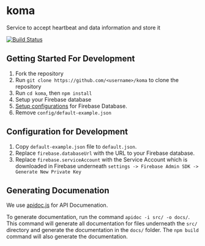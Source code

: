 # koma
Service to accept heartbeat and data information and store it

[![Build Status](https://travis-ci.org/hammer-io/koma.svg?branch=master)](https://travis-ci.org/hammer-io/koma)

## Getting Started For Development
1. Fork the repository
2. Run `git clone https://github.com/<username>/koma` to clone the repository
3. Run `cd koma`, then `npm install`
4. Setup your Firebase database
5. [Setup configurations](#Configuration-for-Development) for Firebase Database.
6. Remove `config/default-example.json`

## Configuration for Development
1. Copy `default-example.json` file to `default.json`. 
2. Replace `firebase.databaseUrl` with the URL to your Firebase database. 
3. Replace `firebase.serviceAccount` with the Service Account which is downloaded in Firebase 
underneath `settings -> Firebase Admin SDK -> Generate New Private Key`


## Generating Documenation
We use [apidoc.js](http://apidocjs.com/) for API Documenation. 

To generate documentation, run the command `apidoc -i src/ -o docs/`. This command will 
generate all documentation for files underneath the `src/` directory and generate the documentation
 in the `docs/` folder.  The `npm build` command will also generate the documentation. 